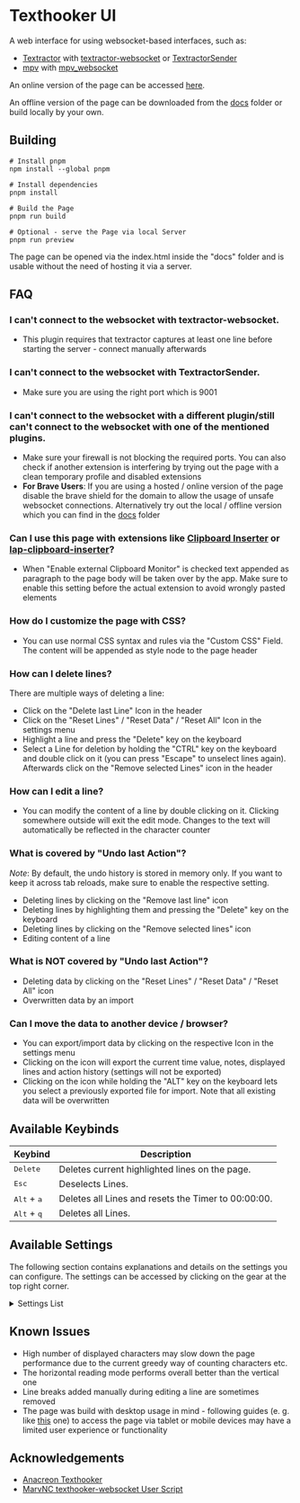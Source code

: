 # Texthooker UI

A web interface for using websocket-based interfaces, such as:
- [Textractor](https://github.com/Artikash/Textractor) with [textractor-websocket](https://github.com/sadolit/textractor-websocket) or [TextractorSender](https://github.com/KamWithK/TextractorSender)
- [mpv](https://mpv.io) with [mpv_websocket](https://github.com/kuroahna/mpv_websocket)

An online version of the page can be accessed [here](https://renji-xd.github.io/texthooker-ui/).

An offline version of the page can be downloaded from the [docs](https://raw.githubusercontent.com/Renji-XD/texthooker-ui/main/docs/index.html) folder or build locally by your own.

## Building

```
# Install pnpm
npm install --global pnpm

# Install dependencies
pnpm install

# Build the Page
pnpm run build

# Optional - serve the Page via local Server
pnpm run preview
```

The page can be opened via the index.html inside the "docs" folder and is usable without the need of hosting it via a server.

## FAQ

### I can't connect to the websocket with textractor-websocket.

-   This plugin requires that textractor captures at least one line before starting the server - connect manually afterwards

### I can't connect to the websocket with TextractorSender.

-   Make sure you are using the right port which is 9001

### I can't connect to the websocket with a different plugin/still can't connect to the websocket with one of the mentioned plugins.

-   Make sure your firewall is not blocking the required ports. You can also check if another extension is interfering by trying out the page with a clean temporary profile and disabled extensions
-	**For Brave Users**: If you are using a hosted / online version of the page disable the brave shield for the domain to allow the usage of unsafe websocket connections. Alternatively try out the local / offline version which you can find in the [docs](https://raw.githubusercontent.com/Renji-XD/texthooker-ui/main/docs/index.html) folder

### Can I use this page with extensions like [Clipboard Inserter](https://github.com/kmltml/clipboard-inserter) or [lap-clipboard-inserter](https://github.com/laplus-sadness/lap-clipboard-inserter)?

-   When "Enable external Clipboard Monitor" is checked text appended as paragraph to the page body will be taken over by the app. Make sure to enable this setting before the actual extension to avoid wrongly pasted elements

### How do I customize the page with CSS?

-   You can use normal CSS syntax and rules via the "Custom CSS" Field. The content will be appended as style node to the page header

### How can I delete lines?

There are multiple ways of deleting a line:

-   Click on the "Delete last Line" Icon in the header
-   Click on the "Reset Lines" / "Reset Data" / "Reset All" Icon in the settings menu
-   Highlight a line and press the "Delete" key on the keyboard
-   Select a Line for deletion by holding the "CTRL" key on the keyboard and double click on it (you can press "Escape" to unselect lines again). Afterwards click on the "Remove selected Lines" icon in the header

### How can I edit a line?

-   You can modify the content of a line by double clicking on it. Clicking somewhere outside will exit the edit mode. Changes to the text will automatically be reflected in the character counter

### What is covered by "Undo last Action"?

_Note_: By default, the undo history is stored in memory only. If you want to keep it across tab reloads, make sure to enable the respective setting.

-   Deleting lines by clicking on the "Remove last line" icon
-   Deleting lines by highlighting them and pressing the "Delete" key on the keyboard
-   Deleting lines by clicking on the "Remove selected lines" icon
-   Editing content of a line

### What is NOT covered by "Undo last Action"?

-   Deleting data by clicking on the "Reset Lines" / "Reset Data" / "Reset All" icon
-   Overwritten data by an import

### Can I move the data to another device / browser?

-   You can export/import data by clicking on the respective Icon in the settings menu
-   Clicking on the icon will export the current time value, notes, displayed lines and action history (settings will not be exported)
-   Clicking on the icon while holding the "ALT" key on the keyboard lets you select a previously exported file for import. Note that all existing data will be overwritten

## Available Keybinds
| Keybind | Description |
|-|-|
| <kbd>Delete</kbd> | Deletes current highlighted lines on the page. |
| <kbd>Esc</kbd> | Deselects Lines. |
| <kbd>Alt</kbd> + <kbd>a</kbd> | Deletes all Lines and resets the Timer to 00:00:00. |
| <kbd>Alt</kbd> + <kbd>q</kbd> | Deletes all Lines. |


## Available Settings

The following section contains explanations and details on the settings you can configure. The settings can be accessed by clicking on the gear at the top right corner.

<details style="cursor: pointer;">
    <summary>Settings List</summary>

| Setting | Description |
|-|-|
| Presets | Allows you to save the current Settings as a Preset and to quickly switch between them.<br/>**Note:** Changes to Settings needs to be manually saved to a Preset by clicking on the Save button. The Dialog to apply Settings to current Lines or Storage like "Store X persistently", "Prevent Last Line Duplicate", "Remove all Whitespace" etc. will not be triggered by switching between Presets. You can still execute them by toggling respective Setting.|
| Window Title | Lets you set the current document title. This can be used with Yomichan to tag your created cards (with the `{document-title}` [marker](https://github.com/FooSoft/yomichan#markers-for-term-cards)). |
| WebSocket | URL of the WebSocket to which you want to connect. |
| Font Size | The font size, in number of pixels. |
| Online Font | Lets you select a font from a predefined selection. An internet connection is required in order for this work. |
| Prevent Last Line Duplicate | This will prevent the insertion/pasting of a line if the text is equal to one of the last n configured lines. |
| AFK Timer (s) | Number of seconds after which the timer will automatically pause without page interaction (no new line, text selection, or pointer move). |
| Adjust Timer after AFK | If enabled, the timer will be subtracted by the configured `AFK Timer (s)` value whenever the timer was paused due to no page interaction. |
| Enable external Clipboard Monitor | If enabled, this will allow the texthooker page to handle lines pasted by extensions like [Clipboard Inserter](https://github.com/kmltml/clipboard-inserter) or [lap-clipboard-inserter](https://github.com/laplus-sadness/lap-clipboard-inserter). |
| Show Preset Quick Switch | If enabled and you have more than 2 preset stored, this will display a preset selector in the page header for quick access to your presets. |
| Skip Reset Confirmations | If enabled, reset / delete actions like "Reset Lines" will be immediately executed without asking for confirmation. |
| Store Stats persistently | If enabled, the stats (time, speed, etc.) will be stored in your local browser storage. This means the stats will be available after tab reloads, etc. |
| Store Notes persistently | If enabled, the text within the notes section will be stored in your local browser storage. |
| Store Lines persistently | If enabled, the inserted/pasted lines will be stored in your local browser storage. |
| Store Action History persistently | If enabled, the [revertible actions](#what-is-covered-by-undo-last-action) will be stored in your local browser storage. |
| Enable Paste | If enabled, this will allow the user to manually paste new lines to the texthooker page (i.e. with ctrl+v). |
| Block Copy from Page | If enabled, this will block the next line insertion by an external clipboard monitor after copying text from the page |
| Allow Paste during Pause | If enabled, this will allow the page to paste new lines even with a paused timer. |
| Allow new Line during Pause | If enabled, this will allow the page to insert new lines from other sources than pasting even with a paused timer. |
| Autostart Timer by Paste during Pause | If enabled, the time will automatically re-start if it was paused and new lines were pasted. |
| Autostart Timer by Line during Pause | If enabled, the time will automatically re-start if it was paused and new lines were inserted by sources than pasting. |
| Flash on missed Line | If enabled, the page will flash every time a line is inserted/pasted *if your timer is paused*. These lines will be ignored from stats collection. |
| Prevent Global Duplicate | This is the same as "Prevent Last Line Duplicate", except the line is checked against the entire document. The line will not be inserted/pasted if it is found anywhere within the document. |
| Display Text vertically | If enabled, the lines will be displayed vertically instead horizontally. |
| Reverse Line Order | If enabled, the new lines will be appended on top (horizontal mode) / left (vertical mode) instead of bottom / right respectively. |
| Preserve Whitespace | If enabled, all existing whitespace (such as spaces, new line characters, etc.) within the line will be fully displayed. If left disabled, newlines and multiple spaces in a row will be collapsed to a singular space. This has no effect if the whitespace is already removed (i.e. with the `Remove all Whitespace` option enabled). |
| Remove all Whitespace | If enabled, all whitespace will be removed from the lines before they are inserted into the page. |
| Show Timer | If enabled, the page will display the current passed (active) time in the header. |
| Show Speed | If enabled, the page will display the current characters per hour in the header. |
| Show Character Count | If enabled, the page will display the current number of displayed characters within the page. |
| Show Line Count | If enabled, the page will display the current number of inserted lines within the page. |
| Blur Stats | If enabled, the displayed stats will be blurred. These stats are unblurred on hover. |
| Enable Line Animation | If enabled, adds Lines with a short animated Transition. |
| Continuous Reconnect | If enabled, supresses Connection Error Messages and retries to connect to the Websocket Url continuously. |
| Custom CSS | Lets you insert custom CSS rules to customize the page further. |

</details>

## Known Issues

-   High number of displayed characters may slow down the page performance due to the current greedy way of counting characters etc.
-   The horizontal reading mode performs overall better than the vertical one
-   Line breaks added manually during editing a line are sometimes removed
-	The page was build with desktop usage in mind - following guides (e. g. like [this](https://rentry.co/android-texthook) one) to access the page via tablet or mobile devices may have a limited user experience or functionality

## Acknowledgements

-   [Anacreon Texthooker](https://anacreondjt.gitlab.io/texthooker.html)
-   [MarvNC texthooker-websocket User Script](https://github.com/MarvNC/texthooker-websocket)
